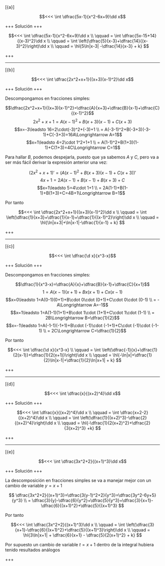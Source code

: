 [{a}]

$$<<< \int \dfrac{5x-1}{x^2-6x+9}\dd x$$

+++
Solución
+++

$$<<< 
\int \dfrac{5x-1}{x^2-6x+9}\dd x
\\ \qquad
= \int \dfrac{5x-15+14}{(x-3)^2}\dd x
\\ \qquad
= \int \left(\dfrac{5}{x-3}+\dfrac{14}{(x-3)^2}\right)\dd x
\\ \qquad
= \hl{5\ln|x-3| -\dfrac{14}{x-3} + k}
$$

+++

---
[{b}]

$$<<< \int \dfrac{2x^2+x+1}{(x+3)(x-1)^2}\dd x$$

+++
Solución
+++

Descompongamos en fracciones simples:

$$\dfrac{2x^2+x+1}{(x+3)(x-1)^2}=\dfrac{A}{x+3}+\dfrac{B}{x-1}+\dfrac{C}{(x-1)^2}$$
$$2x^2+x+1 = A(x-1)^2+B(x+3)(x-1)+C(x+3)$$
$$x=-3\leadsto 16=2\cdot(-3)^2+(-3)+1 \\
= A(-3-1)^2+B(-3+3)(-3-1)+C(-3+3)=16A\Longrightarrow A=1$$
$$x=1\leadsto 4=2\cdot 1^2+1+1 \\
= A(1-1)^2+B(1+3)(1-1)+C(1+3)=4C\Longrightarrow C=1$$

Para hallar $B$, podemos despejarla, puesto que ya sabemos $A$ y $C$, pero va a ser más fácil derivar la expresión anterior una vez:

$$(2x^2+x+1)' = (A(x-1)^2+B(x+3)(x-1)+C(x+3))'$$
$$4x+1 = 2A(x-1)+B(x-1)+B(x+3)+C$$
$$x=1\leadsto 5=4\cdot 1+1 \\
= 2A(1-1)+B(1-1)+B(1+3)+C=4B+1\Longrightarrow B=1$$

Por tanto

$$<<< 
\int \dfrac{2x^2+x+1}{(x+3)(x-1)^2}\dd x
\\ \qquad
= \int \left(\dfrac{1}{x+3}+\dfrac{1}{x-1}+\dfrac{1}{(x-1)^2}\right)\dd x
\\ \qquad
= \hl{\ln|x+3|+\ln|x-1|-\dfrac{1}{x-1} + k}
$$

+++

---
[{c}]

$$<<< \int \dfrac{\d x}{x^3-x}$$

+++
Solución
+++

Descompongamos en fracciones simples:

$$\dfrac{1}{x^3-x}=\dfrac{A}{x}+\dfrac{B}{x-1}+\dfrac{C}{x+1}$$
$$1 = A(x-1)(x+1)+Bx(x+1)+Cx(x-1)$$
$$x=0\leadsto 1=A(0-1)(0+1)+B\cdot 0\cdot (0+1)+C\cdot 0\cdot (0-1) \\
= -A\Longrightarrow A=-1$$
$$x=1\leadsto 1=A(1-1)(1+1)+B\cdot 1\cdot (1+1)+C\cdot 1\cdot (1-1) \\
= 2B\Longrightarrow B=\dfrac{1}{2}$$
$$x=-1\leadsto 1=A(-1-1)(-1+1)+B\cdot (-1)\cdot (-1+1)+C\cdot (-1)\cdot (-1-1) \\
= 2C\Longrightarrow C=\dfrac{1}{2}$$

Por tanto

$$<<< 
\int \dfrac{\d x}{x^3-x}
\\ \qquad
= \int \left(\dfrac{-1}{x}+\dfrac{1}{2(x-1)}+\dfrac{1}{2(x+1)}\right)\dd x
\\ \qquad
= \hl{-\ln|x|+\dfrac{1}{2}\ln|x-1|+\dfrac{1}{2}\ln|x+1| + k}
$$

+++

---
[{d}]

$$<<< \int \dfrac{x}{(x+2)^4}\dd x$$

+++
Solución
+++

$$<<< 
\int \dfrac{x}{(x+2)^4}\dd x
\\ \qquad
= \int \dfrac{x+2-2}{(x+2)^4}\dd x
\\ \qquad
= \int \left(\dfrac{1}{(x+2)^3}-\dfrac{2}{(x+2)^4}\right)\dd x
\\ \qquad
= \hl{-\dfrac{1}{2(x+2)^2}+\dfrac{2}{3(x+2)^3} +k}
$$

+++

---
[{e}]

$$<<< \int \dfrac{3x^2+2}{(x+1)^3}\dd x$$

+++
Solución
+++

La descomposición en fracciones simples se va a manejar mejor con un cambio de variable $y=x+1$

$$
\dfrac{3x^2+2}{(x+1)^3}=\dfrac{3(y-1)^2+2}{y^3}=\dfrac{3y^2-6y+5}{y^3} \\
= \dfrac{3}{y}-\dfrac{6}{y^2}+\dfrac{5}{y^3}=\dfrac{3}{x+1}-\dfrac{6}{(x+1)^2}+\dfrac{5}{(x+1)^3}
$$

Por tanto

$$<<< 
\int \dfrac{3x^2+2}{(x+1)^3}\dd x
\\ \qquad
= \int \left(\dfrac{3}{x+1}-\dfrac{6}{(x+1)^2}+\dfrac{5}{(x+1)^3}\right)\dd x
\\ \qquad
= \hl{3\ln|x+1| + \dfrac{6}{x+1} - \dfrac{5}{2(x+1)^2} + k}
$$

Por supuesto un cambio de variable $t=x+1$ dentro de la integral hubiera tenido resultados análogos

+++